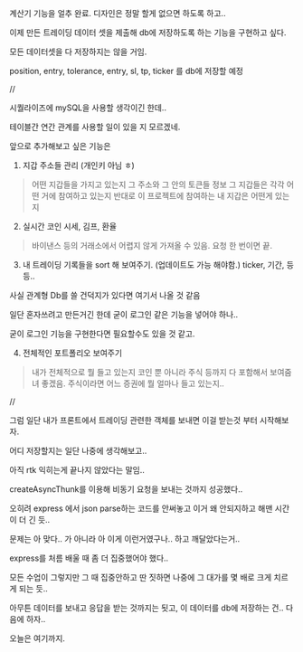 계산기 기능을 얼추 완료. 디자인은 정말 할게 없으면 하도록 하고..

이제 만든 트레이딩 데이터 셋을 제출해 db에 저장하도록 하는 기능을 구현하고 싶다.

모든 데이터셋을 다 저장하지는 않을 거임.

position, entry, tolerance, entry, sl, tp, ticker 를 db에 저장할 예정

//

시퀄라이즈에 mySQL을 사용할 생각이긴 한데..

테이블간 연간 관계를 사용할 일이 있을 지 모르겠네.

앞으로 추가해보고 싶은 기능은

1. 지갑 주소들 관리 (개인키 아님 ㅎ)
> 어떤 지갑들을 가지고 있는지 그 주소와 그 안의 토큰들 정보
> 그 지갑들은 각각 어떤 거에 참여하고 있는지
> 반대로 이 프로젝트에 참여하는 내 지갑은 어떤게 있는지

2. 실시간 코인 시세, 김프, 환율
> 바이낸스 등의 거래소에서 어렵지 않게 가져올 수 있음. 요청 한 번이면 끝.

3. 내 트레이딩 기록들을 sort 해 보여주기. (업데이트도 가능 해야함.)
ticker, 기간, 등등..

사실 관계형 Db를 쓸 건덕지가 있다면 여기서 나올 것 같음

일단 혼자쓰려고 만든거긴 한데 굳이 로그인 같은 기능을 넣어야 하나..

굳이 로그인 기능을 구현한다면 필요할수도 있을 것 같고.

4. 전체적인 포트폴리오 보여주기
> 내가 전체적으로 뭘 들고 있는지 코인 뿐 아니라 주식 등까지 다 포함해서 보여줌녀 좋겠음.
> 주식이라면 어느 증권에 뭘 얼마나 들고 있는지..

//

그럼 일단 내가 프론트에서 트레이딩 관련한 객체를 보내면 이걸 받는것 부터 시작해보자.

어디 저장할지는 일단 나중에 생각해보고..

아직 rtk 익히는게 끝나지 않았다는 말임..

createAsyncThunk를 이용해 비동기 요청을 보내는 것까지 성공했다..

오히려 express 에서 json parse하는 코드를 안써놓고 이거 왜 안되지하고 해맨 시간이 더 긴 듯..

문제는 아 맞다.. 가 아니라 아 이게 이런거였구나.. 하고 깨달았다는거..

express를 처름 배울 때 좀 더 집중했어야 했다..

모든 수업이 그렇지만 그 때 집중안하고 딴 짓하면 나중에 그 대가를 몇 배로 크게 치르게 되는 듯..

아무튼 데이터를 보내고 응답을 받는 것까지는 됫고, 이 데이터를 db에 저장하는 건.. 다음에 하자..

오늘은 여기까지.